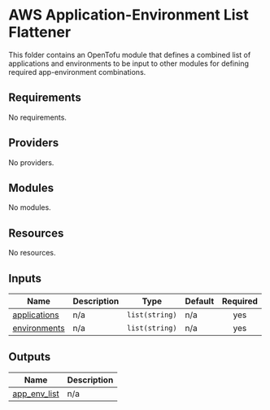 # AWS Application-Environment List Flattener

This folder contains an OpenTofu module that defines a combined list of applications and environments to be input to other modules for defining required app-environment combinations. 


<!-- BEGIN_TF_DOCS -->
## Requirements

No requirements.

## Providers

No providers.

## Modules

No modules.

## Resources

No resources.

## Inputs

| Name | Description | Type | Default | Required |
|------|-------------|------|---------|:--------:|
| <a name="input_applications"></a> [applications](#input\_applications) | n/a | `list(string)` | n/a | yes |
| <a name="input_environments"></a> [environments](#input\_environments) | n/a | `list(string)` | n/a | yes |

## Outputs

| Name | Description |
|------|-------------|
| <a name="output_app_env_list"></a> [app\_env\_list](#output\_app\_env\_list) | n/a |
<!-- END_TF_DOCS -->
